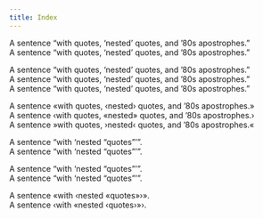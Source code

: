 ```yaml
---
title: Index
---
```


A sentence “with quotes, ‘nested’ quotes, and ’80s apostrophes.”  
A sentence “with quotes, ‘nested’ quotes, and ’80s apostrophes.”

A sentence “with quotes, ‘nested’ quotes, and ’80s apostrophes.”  
A sentence “with quotes, ‘nested’ quotes, and ’80s apostrophes.”  
A sentence “with quotes, ‘nested’ quotes, and ’80s apostrophes.”

A sentence «with quotes, ‹nested› quotes, and ’80s apostrophes.»  
A sentence ‹with quotes, «nested» quotes, and ’80s apostrophes.›  
A sentence »with quotes, ›nested‹ quotes, and ’80s apostrophes.«

A sentence “with ‘nested “quotes”’”.  
A sentence “with ‘nested “quotes”’”.

A sentence “with ‘nested “quotes”’”.  
A sentence “with ‘nested “quotes”’”.

A sentence «with ‹nested «quotes»›».  
A sentence ‹with «nested ‹quotes›»›.
